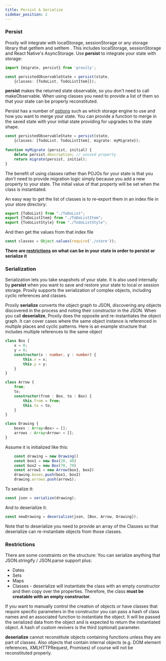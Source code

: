 ```yaml
---
title: Persist & Serialize
sidebar_position: 2
---
```

### Persist
Proxily will integrate with localStorage, sessionStorage or any storage library that getItem and setItem .  This includes localStorage, sessionStorage and React Native's AsyncStorage.  Use **persist** to integrate your state with storage: 
```typescript
import {migrate, persist} from 'proxily';

const persistedObservableState = persist(state, 
    {classes: [TodoList, TodoListItem]});
```
**persist** makes the returned state observable, so you don't need to call makeObservable.  When using classes you need to provide a list of them so that your state can be properly reconstituted. 

Persist has a number of [options](../API/serial_persist#persist) such as which storage engine to use and how you want to merge your state.  You can provide a function to merge in the saved state with your initial state providing for upgrades to the state shape.

```typescript
const persistedObservableState = persist(state,
    {classes: [TodoList, TodoListItem], migrate: myMigrate});
    
function myMigrate (persist, initial) {
    delete persist.description; // unused property
    return migrate(persist, initial);
}
```
The benefit of using classes rather than POJOs for your state is that you don't need to provide migration logic simply because you add a new property to your state.  The initial value of that property will be set when the class is instantiated.

An easy way to get the list of classes is to re-export them in an index file in your store directory:

```typescript
export {ToDoList} from "./ToDoList";
export {ToDoListItem} from "./ToDoListItem";
export {TodoListStyle} from "./TodoListStyle";
```
And then get the values from that index file
```typescript
const classes = Object.values(require('./store'));
```
**There are [restrictions](#restrictions) on what can be in your state in order to persist or serialize it**
### Serialization
Serialization lets you take snapshots of your state.  It is also used internally by **persist** when you want to save and restore your state to local or session storage.  Proxily supports the serialization of complex objects, including cyclic references and classes.

Proxily **serialize** converts the object graph to JSON, discovering any objects discovered in the process and noting their constructor in the JSON.  When you call **deserialize**, Proxily does the opposite and re-instantiates the object graph.  It can cover cases where the same object instance is referenced in multiple places and cyclic patterns. Here is an example structure that includes multiple references to the same object
```typescript
class Box {
    x = 0;
    y = 0;
    constructor(x : number, y : number) {
        this.x = x;
        this.y = y;
    }
}

class Arrow {
    from;
    to;
    constructor(from : Box, to : Box) {
        this.from = from;
        this.to = to;
    }
}

class Drawing {
    boxes : Array<Box> = [];
    arrows : Array<Arrow> = [];
}
```
Assume it is initialized like this:
```typescript
    const drawing = new Drawing()
    const box1 = new Box(20, 40)
    const box2 = new Box(70, 70)
    const arrow1 = new Arrow(box1, box2)
    drawing.boxes.push(box1, box2)
    drawing.arrows.push(arrow1);
```
To serialize it:
```typescript
const json = serialize(drawing);
```
And to deserialize it:
```typescript
const newDrawing = deserialize(json, [Box, Arrow, Drawing]);
```
Note that to deserialize you need to provide an array of the Classes so that deserialize can re-instantiate objects from those classes.

### Restrictions

There are some constraints on the structure:
You can serialize anything that JSON.stringify / JSON.parse support plus:
* Dates
* Sets
* Maps
* Classes - deserialize will instantiate the class with an empty constructor and then copy over the properties.  Therefore, the class **must be creatable with an empty constructor**.

If you want to manually control the creation of objects or have classes that require specific parameters in the constructor you can pass a hash of class names and an associated function to instantiate the object.  It  will be passed the serialized data from the object and is expected to return the instantiated object.  A hash of custom revivers is the third (optional) parameter.

**deserialize** cannot reconstitute objects containing functions unless they are part of classes.  Also objects that contain internal objects (e.g. DOM element references, XMLHTTPRequest, Promises) of course will not be reconstituted properly.
